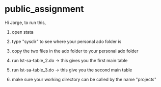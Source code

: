 # public_assignment

Hi Jorge, to run this,

1. open stata
2. type "sysdir" to see where your personal ado folder is
3. copy the two files in the ado folder to your personal ado folder
4. run lst-sa-table_2.do -> this gives you the first main table
5. run lst-sa-table_3.do -> this give you the second main table

6. make sure your working directory can be called by the name "projects"
